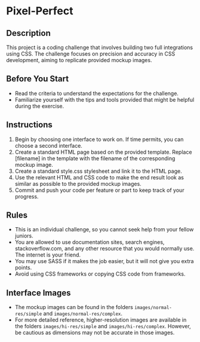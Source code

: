 # Pixel-Perfect

## Description

This project is a coding challenge that involves building two full integrations using CSS. The challenge focuses on precision and accuracy in CSS development, aiming to replicate provided mockup images.

## Before You Start

- Read the criteria to understand the expectations for the challenge.
- Familiarize yourself with the tips and tools provided that might be helpful during the exercise.

## Instructions

1. Begin by choosing one interface to work on. If time permits, you can choose a second interface.
2. Create a standard HTML page based on the provided template. Replace [filename] in the template with the filename of the corresponding mockup image.
3. Create a standard style.css stylesheet and link it to the HTML page.
4. Use the relevant HTML and CSS code to make the end result look as similar as possible to the provided mockup images.
5. Commit and push your code per feature or part to keep track of your progress.

## Rules

- This is an individual challenge, so you cannot seek help from your fellow juniors.
- You are allowed to use documentation sites, search engines, stackoverflow.com, and any other resource that you would normally use. The internet is your friend.
- You may use SASS if it makes the job easier, but it will not give you extra points.
- Avoid using CSS frameworks or copying CSS code from frameworks.

## Interface Images

- The mockup images can be found in the folders `images/normal-res/simple` and `images/normal-res/complex`.
- For more detailed reference, higher-resolution images are available in the folders `images/hi-res/simple` and `images/hi-res/complex`. However, be cautious as dimensions may not be accurate in those images.
